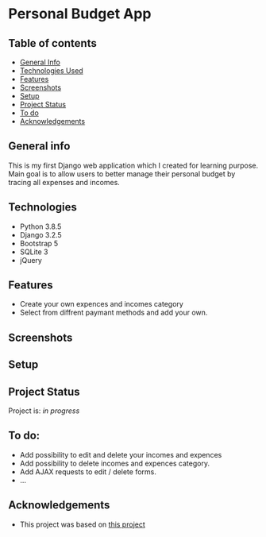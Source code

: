 # Personal Budget App

## Table of contents
* [General Info](#general-information)
* [Technologies Used](#technologies-used)
* [Features](#features)
* [Screenshots](#screenshots)
* [Setup](#setup)
* [Project Status](#project-status)
* [To do](#to-do)
* [Acknowledgements](#acknowledgements)


## General info
This is my first Django web application which I created for learning purpose.
Main goal is to allow users to better manage their personal budget by tracing all expenses and incomes. 

## Technologies
- Python 3.8.5
- Django 3.2.5
- Bootstrap 5
- SQLite 3
- jQuery

## Features
- Create your own expences and incomes category
- Select from diffrent paymant methods and add your own.

## Screenshots

## Setup

## Project Status
Project is: _in progress_ 

## To do:
- Add possibility to edit and delete your incomes and expences
- Add possibility to delete incomes and expences category.
- Add AJAX requests to edit / delete forms.
- ...

## Acknowledgements
- This project was based on [this project](https://www.youtube.com/watch?v=HAiIemkzTh4)
